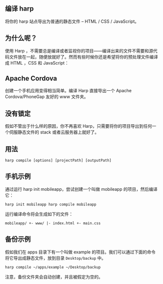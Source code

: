 ## 编译 harp

将你的 harp 站点导出为普通的静态文件 – HTML / CSS / JavaScript。                          

## 为什么呢？
使用 Harp ，不需要总是编译或者监视你的项目——编译出来的文件不需要和源代码文件放在一起，随便放就好了。然而有些时候你还是希望将你的预处理文件编译成 HTML ，CSS 和 JavaScript：

## Apache Cordova

创建一个手机应用变得相当简单。编译 Harp 直接导出一个 Apache Cordova/PhoneGap 友好的 www 文件夹。                    

## 没有锁定

假如不管出于什么样的原因，你不再喜欢 Harp，只需要将你的项目导出到任何一个伺服静态文件的 stack 或者云服务器上就好了。

## 用法

```
harp compile [options] [projectPath] [outputPath] 
```

## 手机示例

通过运行 harp init mobileapp，尝试创建一个叫做 mobileapp 的项目，然后编译它：

```
harp init mobileapp harp compile mobileapp 
```

运行编译命令将会生成如下的文件：

```
mobileapp/ +- www/ |- index.html +- main.css 
```

## 备份示例

假如我们在 apps 目录下有一个叫做 example 的项目。我们可以通过下面的命令将它导出成静态文件，放到目录 `Desktop/backup` 中。     

```
harp compile ~/apps/example ~/Desktop/backup 
```

注意，备份文件夹会自动创建，并且被假定为空的。